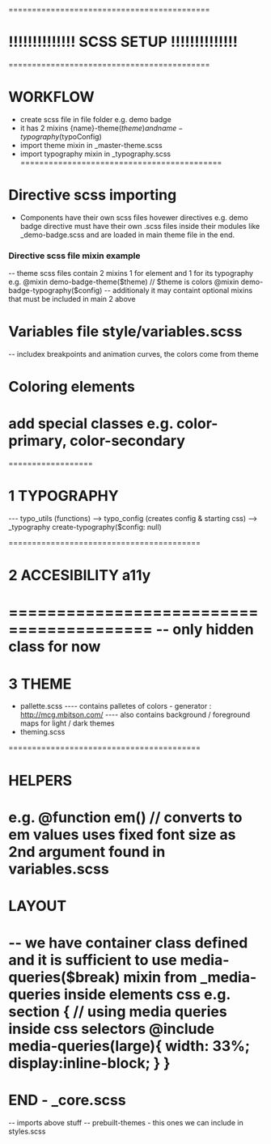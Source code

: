 ===========================================
# !!!!!!!!!!!!!! SCSS SETUP !!!!!!!!!!!!!!
===========================================
# WORKFLOW
- create scss file in file folder e.g. demo badge
- it has 2 mixins {name}-theme($theme) and {name}-typography($typoConfig)
- import theme mixin in _master-theme.scss 
- import typography mixin in _typography.scss
===========================================
# Directive scss importing
- Components have their own scss files hovewer directives e.g.
demo badge directive must have their own .scss files inside their modules like _demo-badge.scss and are loaded in main theme file in the end.

<h3> Directive scss file mixin example </h3>
-- theme scss files contain 2 mixins 1 for element and 1 for its typography e.g.
@mixin demo-badge-theme($theme) // $theme is colors
@mixin demo-badge-typography($config) 
-- additionaly it may containt optional mixins that must be included in main 2 above

# Variables file style/variables.scss
-- includex breakpoints and animation curves, the colors come from theme
# Coloring elements
add special classes e.g. color-primary, color-secondary
========================================
==================
# 1 TYPOGRAPHY
--- typo_utils (functions) --> typo_config (creates config & starting css) --> _typography create-typography($config: null) 

=========================================
# 2 ACCESIBILITY a11y
=========================================
-- only hidden class for now
=========================================
# 3 THEME
- pallette.scss
---- contains palletes of colors - generator : http://mcg.mbitson.com/
---- also contains background / foreground maps for light / dark themes
- theming.scss

=========================================
# HELPERS 
 e.g. @function em() // converts to em values uses fixed font size as 2nd argument found in variables.scss
=========================================
# LAYOUT
-- we have container class defined and it is sufficient to use media-queries($break) mixin from _media-queries 
inside elements css e.g.
section {
    // using media queries inside css selectors
    @include media-queries(large){
        width: 33%;
        display:inline-block;
    }
}
=========================================

# END - _core.scss
-- imports above stuff
-- prebuilt-themes - this ones we can include in styles.scss 